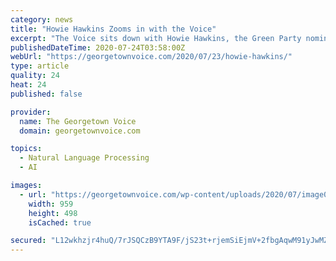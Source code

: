 ```yaml
---
category: news
title: "Howie Hawkins Zooms in with the Voice"
excerpt: "The Voice sits down with Howie Hawkins, the Green Party nominee for president in 2020, to talk about his campaign and the state of the world."
publishedDateTime: 2020-07-24T03:58:00Z
webUrl: "https://georgetownvoice.com/2020/07/23/howie-hawkins/"
type: article
quality: 24
heat: 24
published: false

provider:
  name: The Georgetown Voice
  domain: georgetownvoice.com

topics:
  - Natural Language Processing
  - AI

images:
  - url: "https://georgetownvoice.com/wp-content/uploads/2020/07/image0000001-e1595561311559.jpg"
    width: 959
    height: 498
    isCached: true

secured: "L12wkhzjr4huQ/7rJSQCzB9YTA9F/jS23t+rjemSiEjmV+2fbgAqwM91yJwMZFrxQvbfrNWMQnGA/9KkNyPRXndSuUIyBfAPIfgTm2AqX6qbtcRfhkDHYfdXVMCJk/l/7xZjb3oUIWYgub+WFGLF2FEB3FGKgkdUNOVVtMt744ZTfONtsPDTLtKrHwyTwTvy2M7j17Dd3Cc1d9sQYObJwYRLPR78OIAkngZFyjcNBixl6jN6s6pv0br2YonNL+QWN6IKKLIWGZwW2A4uSmviLEFdKAeofgrQ3btGwk8JAR/2OuAyEEj25C7oFurqptxQ/AS25vBaxGZV89Ih3aoz/g==;tkY/+6ME0A29LrmNeYwPiw=="
---
```


